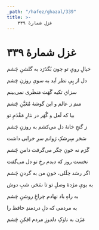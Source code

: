 ```yaml
---
_path: "/hafez/ghazal/339"
title: >-
    غزل شمارهٔ ۳۳۹
---
```

# غزل شمارهٔ ۳۳۹

<div class="b" id="bn1"><div class="m1"><p>خیالِ رویِ تو چون بُگذَرَد به گلشنِ چَشم</p></div>
<div class="m2"><p>دل از پِیِ نظر آید به سویِ روزنِ چَشم</p></div></div>
<div class="b" id="bn2"><div class="m1"><p>سزایِ تکیه گَهَت مَنظَری نمی‌بینم</p></div>
<div class="m2"><p>منم ز عالم و این گوشهٔ مُعَیَّنِ چَشم</p></div></div>
<div class="b" id="bn3"><div class="m1"><p>بیا که لَعل و گَُهَر در نثارِ مَقْدَمِ تو</p></div>
<div class="m2"><p>ز گنجِ خانهٔ دل می‌کشم به روزنِ چَشم</p></div></div>
<div class="b" id="bn4"><div class="m1"><p>سَحَر سِرِشکِ رَوانم سرِ خرابی داشت</p></div>
<div class="m2"><p>گَرَم نه خونِ جگر می‌گرفت دامنِ چَشم</p></div></div>
<div class="b" id="bn5"><div class="m1"><p>نخست روز که دیدم رخِ تو دل می‌گفت</p></div>
<div class="m2"><p>اگر رسَد خِلَلی، خونِ من به گردنِ چَشم</p></div></div>
<div class="b" id="bn6"><div class="m1"><p>به بویِ مژدهٔ وصلِ تو تا سَحَر، شبِ دوش</p></div>
<div class="m2"><p>به راهِ باد نهادم چراغِ روشنِ چَشم</p></div></div>
<div class="b" id="bn7"><div class="m1"><p>به مردمی که دلِ دردمندِ حافظ را</p></div>
<div class="m2"><p>مَزَن به ناوَکِ دلدوزِ مردم افکنِ چَشم</p></div></div>
